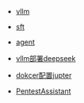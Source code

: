 <!--
 * @Author: coffeecat
 * @Date: 2025-02-24 17:01:09
 * @LastEditors: Do not edit
 * @LastEditTime: 2025-03-30 14:05:51
-->

* [vllm](llm/vllm.md)
* [sft](llm/sft.md)


* [agent](llm/agent.md)

* [vllm部署deepseek](llm/vllm部署deepseek.md)

* [dokcer配置jupter](llm/dokcer配置jupter.md)
  

* [PentestAssistant](llm/pentestAssistant.md)
